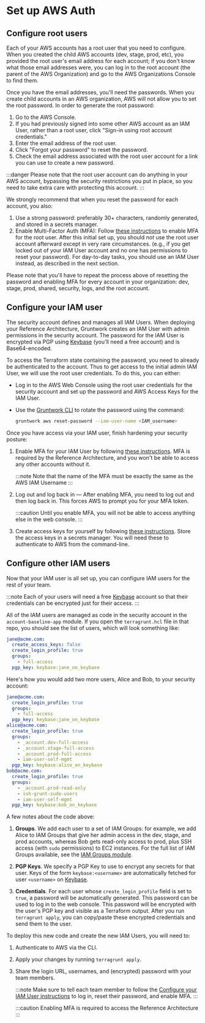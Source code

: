 # Set up AWS Auth

## Configure root users

Each of your AWS accounts has a root user that you need to configure. When you created the child AWS accounts (dev, stage, prod, etc), you provided the root user's email address for each account; if you don't know what those email addresses were, you can log in to the root account (the parent of the AWS Organization) and go to the AWS Organizations Console to find them.

Once you have the email addresses, you'll need the passwords. When you create child accounts in an AWS organization, AWS will not allow you to set the root password. In order to generate the root password:

1. Go to the AWS Console.
1. If you had previously signed into some other AWS account as an IAM User, rather than a root user, click "Sign-in using root account credentials."
1. Enter the email address of the root user.
1. Click "Forgot your password" to reset the password.
1. Check the email address associated with the root user account for a link you can use to create a new password.

:::danger
Please note that the root user account can do anything in your AWS account, bypassing the security restrictions you put in place, so you need to take extra care with protecting this account.
:::

We strongly recommend that when you reset the password for each account, you also:

1. Use a strong password: preferably 30+ characters, randomly generated, and stored in a secrets manager.
1. Enable Multi-Factor Auth (MFA): Follow [these instructions](https://docs.aws.amazon.com/IAM/latest/UserGuide/id_credentials_mfa_enable_virtual.html#enable-virt-mfa-for-root) to enable MFA for the root user.
   After this initial set up, you should _not_ use the root user account afterward except in very rare circumstances. (e.g., if you get locked out of your IAM User account and no one has permissions to reset your password). For day-to-day tasks, you should use an IAM User instead, as described in the next section.

Please note that you'll have to repeat the process above of resetting the password and enabling MFA for every account in your organization: dev, stage, prod, shared, security, logs, and the root account.

## Configure your IAM user

The security account defines and manages all IAM Users. When deploying your Reference Architecture, Gruntwork creates an IAM User with admin permissions in the security account. The password for the IAM User is encrypted via PGP using [Keybase](https://keybase.io) (you'll need a free account) and is Base64-encoded.

To access the Terraform state containing the password, you need to already be authenticated to the account. Thus to get access to the initial admin IAM User, we will use the root user credentials. To do this, you can either:

- Log in to the AWS Web Console using the root user credentials for the security account and set up the password and AWS Access Keys for the IAM User.

- Use the [Gruntwork CLI](https://github.com/gruntwork-io/gruntwork/) to rotate the password using the command:

  ```bash
  gruntwork aws reset-password --iam-user-name <IAM_username>
  ```

Once you have access via your IAM user, finish hardening your security posture:

1. Enable MFA for your IAM User by following [these instructions](https://docs.aws.amazon.com/IAM/latest/UserGuide/id_credentials_mfa_enable.html). MFA is required by the Reference Architecture, and you won't be able to access any other accounts without it.

   :::note
   Note that the name of the MFA must be exactly the same as the AWS IAM Username
   :::

1. Log out and log back in — After enabling MFA, you need to log out and then log back in. This forces AWS to prompt you for your MFA token.

   :::caution
   Until you enable MFA, you will not be able to access anything else in the web console.
   :::

1. Create access keys for yourself by following [these instructions](https://docs.aws.amazon.com/IAM/latest/UserGuide/id_credentials_access-keys.html). Store the access keys in a secrets manager. You will need these to authenticate to AWS from the command-line.

## Configure other IAM users

Now that your IAM user is all set up, you can configure IAM users for the rest of your team.

:::note
Each of your users will need a free [Keybase](https://keybase.io/) account so that their credentials can be encrypted just for their access.
:::

All of the IAM users are managed as code in the security account in the `account-baseline-app` module. If you open the `terragrunt.hcl` file in that repo, you should see the list of users, which will look something like:

```yaml
jane@acme.com:
  create_access_keys: false
  create_login_profile: true
  groups:
    - full-access
  pgp_key: keybase:jane_on_keybase
```

Here's how you would add two more users, Alice and Bob, to your security account:

```yaml
jane@acme.com:
  create_login_profile: true
  groups:
    - full-access
  pgp_key: keybase:jane_on_keybase
alice@acme.com:
  create_login_profile: true
  groups:
    - _account.dev-full-access
    - _account.stage-full-access
    - _account.prod-full-access
    - iam-user-self-mgmt
  pgp_key: keybase:alice_on_keybase
bob@acme.com:
  create_login_profile: true
  groups:
    - _account.prod-read-only
    - ssh-grunt-sudo-users
    - iam-user-self-mgmt
  pgp_key: keybase:bob_on_keybase
```

A few notes about the code above:

1. **Groups**. We add each user to a set of IAM Groups: for example, we add Alice to IAM Groups that give her admin access in the dev, stage, and prod accounts, whereas Bob gets read-only access to prod, plus SSH access (with `sudo` permissions) to EC2 instances. For the full list of IAM Groups available, see the [IAM Groups module](https://github.com/gruntwork-io/terraform-aws-security/tree/main/modules/iam-groups#iam-groups).

1. **PGP Keys**. We specify a PGP Key to use to encrypt any secrets for that user. Keys of the form `keybase:<username>` are automatically fetched for user `<username>` on [Keybase](https://keybase.io/).

1. **Credentials**. For each user whose `create_login_profile` field is set to `true`, a password will be automatically generated. This password can be used to log in to the web console. This password will be encrypted with the user's PGP key and visible as a Terraform output. After you run `terragrunt apply`, you can copy/paste these encrypted credentials and send them to the user.

To deploy this new code and create the new IAM Users, you will need to:

1. Authenticate to AWS via the CLI.

1. Apply your changes by running `terragrunt apply`.

1. Share the login URL, usernames, and (encrypted) password with your team members.

   :::note
   Make sure to tell each team member to follow the [Configure your IAM User instructions](#configure-your-iam-user) to log in, reset their password, and enable MFA.
   :::

   :::caution
   Enabling MFA is required to access the Reference Architecture
   :::
